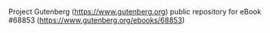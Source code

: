 Project Gutenberg (https://www.gutenberg.org) public repository for eBook #68853 (https://www.gutenberg.org/ebooks/68853)
